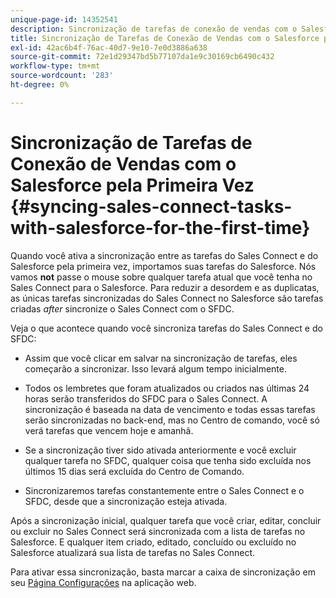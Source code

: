 ```yaml
---
unique-page-id: 14352541
description: Sincronização de tarefas de conexão de vendas com o Salesforce pela primeira vez - Documentos do Marketo - Documentação do produto
title: Sincronização de Tarefas de Conexão de Vendas com o Salesforce pela Primeira Vez
exl-id: 42ac6b4f-76ac-40d7-9e10-7e0d3886a638
source-git-commit: 72e1d29347bd5b77107da1e9c30169cb6490c432
workflow-type: tm+mt
source-wordcount: '283'
ht-degree: 0%

---
```


# Sincronização de Tarefas de Conexão de Vendas com o Salesforce pela Primeira Vez {#syncing-sales-connect-tasks-with-salesforce-for-the-first-time}

Quando você ativa a sincronização entre as tarefas do Sales Connect e do Salesforce pela primeira vez, importamos suas tarefas do Salesforce. Nós vamos **not** passe o mouse sobre qualquer tarefa atual que você tenha no Sales Connect para o Salesforce. Para reduzir a desordem e as duplicatas, as únicas tarefas sincronizadas do Sales Connect no Salesforce são tarefas criadas *after* sincronize o Sales Connect com o SFDC.

Veja o que acontece quando você sincroniza tarefas do Sales Connect e do SFDC:

- Assim que você clicar em salvar na sincronização de tarefas, eles começarão a sincronizar. Isso levará algum tempo inicialmente.

- Todos os lembretes que foram atualizados ou criados nas últimas 24 horas serão transferidos do SFDC para o Sales Connect. A sincronização é baseada na data de vencimento e todas essas tarefas serão sincronizadas no back-end, mas no Centro de comando, você só verá tarefas que vencem hoje e amanhã.

- Se a sincronização tiver sido ativada anteriormente e você excluir qualquer tarefa no SFDC, qualquer coisa que tenha sido excluída nos últimos 15 dias será excluída do Centro de Comando.

- Sincronizaremos tarefas constantemente entre o Sales Connect e o SFDC, desde que a sincronização esteja ativada.

Após a sincronização inicial, qualquer tarefa que você criar, editar, concluir ou excluir no Sales Connect será sincronizada com a lista de tarefas no Salesforce. E qualquer item criado, editado, concluído ou excluído no Salesforce atualizará sua lista de tarefas no Sales Connect.

Para ativar essa sincronização, basta marcar a caixa de sincronização em seu [Página Configurações](https://toutapp.com/login) na aplicação web.
